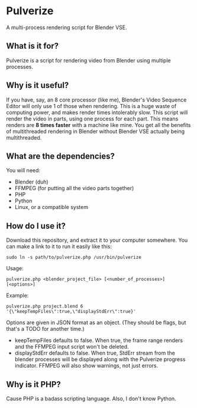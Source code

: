 # Pulverize
A multi-process rendering script for Blender VSE.

## What is it for?
Pulverize is a script for rendering video from Blender using multiple processes.

## Why is it useful?
If you have, say, an 8 core processor (like me), Blender's Video Sequence Editor will only use 1 of those when rendering. This is a huge waste of computing power, and makes render times intolerably slow. This script will render the video in parts, using one process for each part. This means renders are **8 times faster** with a machine like mine. You get all the benefits of multithreaded rendering in Blender without Blender VSE actually being multithreaded.

## What are the dependencies?
You will need:
* Blender (duh)
* FFMPEG (for putting all the video parts together)
* PHP
* Python
* Linux, or a compatible system

## How do I use it?
Download this repository, and extract it to your computer somewhere. You can make a link to it to run it easily like this:

    sudo ln -s path/to/pulverize.php /usr/bin/pulverize

Usage:

    pulverize.php <blender_project_file> [<number_of_processes>] [<options>]

Example:

    pulverize.php project.blend 6 '{\"keepTempFiles\":true,\"displayStdErr\":true}'

Options are given in JSON format as an object. (They should be flags, but that's a TODO for another time.)

* keepTempFiles defaults to false. When true, the frame range renders and the FFMPEG input script won't be deleted.
* displayStdErr defaults to false. When true, StdErr stream from the blender processes will be displayed along with the Pulverize progress indicator. FFMPEG will also show warnings, not just errors.

## Why is it PHP?
Cause PHP is a badass scripting language. Also, I don't know Python.


